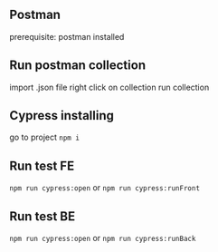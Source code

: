 ## Postman
prerequisite: postman installed

## Run postman collection
import .json file
right click on collection
run collection

## Cypress installing
go to project
`npm i`

## Run test FE
`npm run cypress:open`
or 
`npm run cypress:runFront`

## Run test BE
`npm run cypress:open`
or 
`npm run cypress:runBack`
